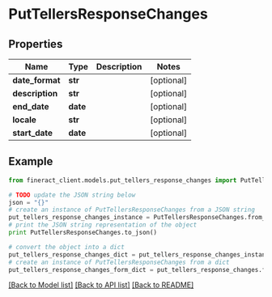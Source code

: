 # PutTellersResponseChanges


## Properties

Name | Type | Description | Notes
------------ | ------------- | ------------- | -------------
**date_format** | **str** |  | [optional] 
**description** | **str** |  | [optional] 
**end_date** | **date** |  | [optional] 
**locale** | **str** |  | [optional] 
**start_date** | **date** |  | [optional] 

## Example

```python
from fineract_client.models.put_tellers_response_changes import PutTellersResponseChanges

# TODO update the JSON string below
json = "{}"
# create an instance of PutTellersResponseChanges from a JSON string
put_tellers_response_changes_instance = PutTellersResponseChanges.from_json(json)
# print the JSON string representation of the object
print PutTellersResponseChanges.to_json()

# convert the object into a dict
put_tellers_response_changes_dict = put_tellers_response_changes_instance.to_dict()
# create an instance of PutTellersResponseChanges from a dict
put_tellers_response_changes_form_dict = put_tellers_response_changes.from_dict(put_tellers_response_changes_dict)
```
[[Back to Model list]](../README.md#documentation-for-models) [[Back to API list]](../README.md#documentation-for-api-endpoints) [[Back to README]](../README.md)


